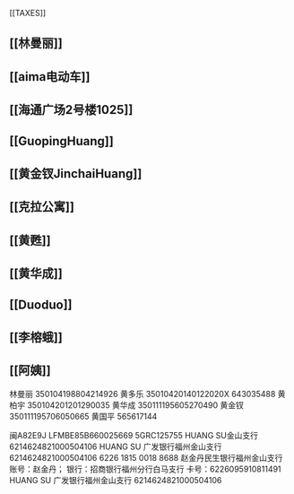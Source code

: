 
[[TAXES]]

## [[林曼丽]]

## [[aima电动车]]

## [[海通广场2号楼1025]]

## [[GuopingHuang]]

## [[黄金钗JinchaiHuang]]

## [[克拉公寓]]

## [[黄甦]]

## [[黄华成]]

## [[Duoduo]]

## [[李榕蛾]]

## [[阿姨]]

林曼丽	350104198804214926
黄多乐	35010420140122020X 643035488
黄柏宇	350104201201290035
黄华成	350111195605270490
黄金钗	350111195706050665
黄国平 565617144


闽A82E9J
LFMBE85B660025669
5GRC125755
HUANG SU金山支行6214624821000504106
HUANG SU 广发银行福州金山支行 6214624821000504106
6226 1815 0018 8688
赵金丹民生银行福州金山支行
账号：赵金丹；
银行：招商银行福州分行白马支行
卡号：6226095910811491
HUANG SU
广发银行福州金山支行
6214624821000504106